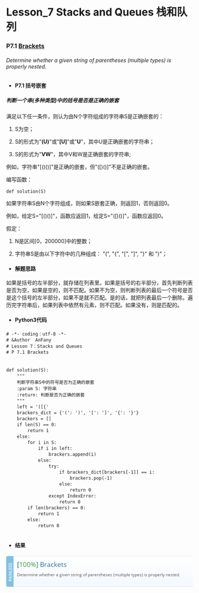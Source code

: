 # Lesson_7 Stacks and Queues 栈和队列



### P7.1 [Brackets](https://app.codility.com/programmers/lessons/7-stacks_and_queues/brackets/) 

###### Determine whether a given string of parentheses (multiple types) is properly nested.


* #### P7.1 括号嵌套

##### 判断一个串(多种类型)中的括号是否是正确的嵌套

满足以下任一条件，则认为由N个字符组成的字符串S是正确嵌套的：


  1. S为空；

  2. S的形式为"**(U)**"或"**[U]**"或"**U**"，其中U是正确嵌套的字符串；

  3. S的形式为"**VW**"，其中V和W是正确嵌套的字符串;


例如，字符串"[()()]"是正确的嵌套，但"([)()]"不是正确的嵌套。


编写函数：

```
def solution(S)
```

如果字符串S由N个字符组成，则如果S嵌套正确，则返回1，否则返回0。


例如，给定S="[()()]"，函数应返回1，给定S="([)()]"，函数应返回0。


假定：

  1. N是区间[0，200000]中的整数；

  2. 字符串S是由以下字符中的几种组成： "(", "{", "[", "]", "}" 和 ")"； 


* #### 解题思路

如果是括号的左半部分，就存储在列表里。如果是括号的右半部分，首先判断列表是否为空，如果是空的，则不匹配。如果不为空，则判断列表的最后一个符号是否是这个括号的左半部分，如果不是就不匹配。是的话，就把列表最后一个删除。遍历完字符串后，如果列表中依然有元素，则不匹配。如果没有，则是匹配的。


* #### Python3代码



```
# -*- coding：utf-8 -*-
# &Author  AnFany
# Lesson 7：Stacks and Queues
# P 7.1 Brackets


def solution(S):
    """
    判断字符串S中的符号是否为正确的嵌套
    :param S: 字符串
    :return: 判断是否为正确的嵌套
    """
    left = '([{'
    brackers_dict = {'(': ')', '[': ']', '{': '}'}
    brackers = []
    if len(S) == 0:
        return 1
    else:
        for i in S:
            if i in left:
                brackers.append(i)
            else:
                try:
                    if brackers_dict[brackers[-1]] == i:
                        brackers.pop(-1)
                    else:
                        return 0
                except IndexError:
                    return 0
        if len(brackers) == 0:
            return 1
        else:
            return 0


```


* #### 结果


![image](https://github.com/Anfany/Codility-Lessons-By-Python3/blob/master/L7_Stacks%20and%20Queues/7.1.png)
